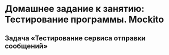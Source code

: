 # Домашнее задание к занятию: Тестирование программы. Mockito

## Задача «Тестирование сервиса отправки сообщений»
